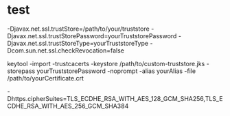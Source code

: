 # test

-Djavax.net.ssl.trustStore=/path/to/your/truststore -Djavax.net.ssl.trustStorePassword=yourTruststorePassword -Djavax.net.ssl.trustStoreType=yourTruststoreType -Dcom.sun.net.ssl.checkRevocation=false


keytool -import -trustcacerts -keystore /path/to/custom-truststore.jks -storepass yourTruststorePassword -noprompt -alias yourAlias -file /path/to/yourCertificate.crt

-Dhttps.cipherSuites=TLS_ECDHE_RSA_WITH_AES_128_GCM_SHA256,TLS_ECDHE_RSA_WITH_AES_256_GCM_SHA384
